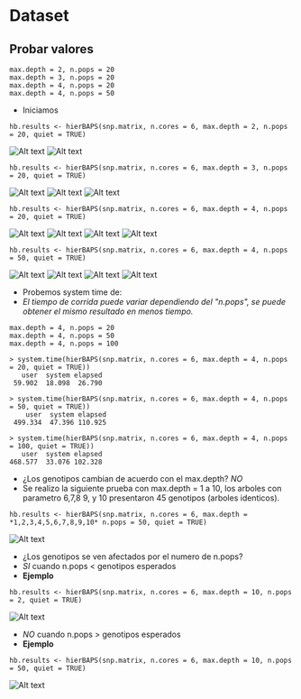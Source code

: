 # Dataset
## Probar valores

~~~
max.depth = 2, n.pops = 20
max.depth = 3, n.pops = 20
max.depth = 4, n.pops = 20
max.depth = 4, n.pops = 50
~~~

- Iniciamos

~~~
hb.results <- hierBAPS(snp.matrix, n.cores = 6, max.depth = 2, n.pops = 20, quiet = TRUE)
~~~
 ![Alt text](https://github.com/TBmex/dataset/blob/main/Rplot_2_20_1.png)
 ![Alt text](https://github.com/TBmex/dataset/blob/main/Rplot_2_20_2.png)


~~~
hb.results <- hierBAPS(snp.matrix, n.cores = 6, max.depth = 3, n.pops = 20, quiet = TRUE)
~~~
![Alt text](https://github.com/TBmex/dataset/blob/main/Rplot_3_20_1.png)
![Alt text](https://github.com/TBmex/dataset/blob/main/Rplot_3_20_2.png)
![Alt text](https://github.com/TBmex/dataset/blob/main/Rplot_3_20_3.png)
~~~
hb.results <- hierBAPS(snp.matrix, n.cores = 6, max.depth = 4, n.pops = 20, quiet = TRUE)
~~~
![Alt text](https://github.com/TBmex/dataset/blob/main/Rplot_4_20_1.png)
![Alt text](https://github.com/TBmex/dataset/blob/main/Rplot_4_20_2.png)
![Alt text](https://github.com/TBmex/dataset/blob/main/Rplot_4_20_3.png)
![Alt text](https://github.com/TBmex/dataset/blob/main/Rplot_4_20_4.png)
~~~
hb.results <- hierBAPS(snp.matrix, n.cores = 6, max.depth = 4, n.pops = 50, quiet = TRUE)
~~~
![Alt text](https://github.com/TBmex/dataset/blob/main/Rplot_4_50_1.png)
![Alt text](https://github.com/TBmex/dataset/blob/main/Rplot_4_50_2.png)
![Alt text](https://github.com/TBmex/dataset/blob/main/Rplot_4_50_3.png)
![Alt text](https://github.com/TBmex/dataset/blob/main/Rplot_4_50_4.png)


- Probemos system time de:
- *El tiempo de corrida puede variar dependiendo del "n.pops", se puede obtener el mismo resultado en menos tiempo.*
~~~
max.depth = 4, n.pops = 20
max.depth = 4, n.pops = 50
max.depth = 4, n.pops = 100
~~~

~~~
> system.time(hierBAPS(snp.matrix, n.cores = 6, max.depth = 4, n.pops = 20, quiet = TRUE))
   user  system elapsed
 59.902  18.098  26.790

> system.time(hierBAPS(snp.matrix, n.cores = 6, max.depth = 4, n.pops = 50, quiet = TRUE))
    user  system elapsed
 499.334  47.396 110.925

> system.time(hierBAPS(snp.matrix, n.cores = 6, max.depth = 4, n.pops = 100, quiet = TRUE))
   user  system elapsed
468.577  33.076 102.328
~~~

- ¿Los genotipos cambian de acuerdo con el max.depth? *NO*
- Se realizo la siguiente prueba con max.depth = 1 a 10, los arboles con parametro 6,7,8 9, y 10 presentaron 45 genotipos (arboles identicos).

~~~
hb.results <- hierBAPS(snp.matrix, n.cores = 6, max.depth = *1,2,3,4,5,6,7,8,9,10* n.pops = 50, quiet = TRUE)
~~~
![Alt text](https://github.com/TBmex/dataset/blob/main/Rplot_lvl6_to_lvl10.png)

- ¿Los genotipos se ven afectados por el numero de n.pops?
- *SI* cuando n.pops < genotipos esperados
- **Ejemplo**
~~~
hb.results <- hierBAPS(snp.matrix, n.cores = 6, max.depth = 10, n.pops = 2, quiet = TRUE)
~~~
![Alt text](https://github.com/TBmex/dataset/blob/main/Rplot_lvl4_10_2.png)
- *NO* cuando n.pops > genotipos esperados
- **Ejemplo**
~~~
hb.results <- hierBAPS(snp.matrix, n.cores = 6, max.depth = 10, n.pops = 50, quiet = TRUE)
~~~
![Alt text](https://github.com/TBmex/dataset/blob/main/Rplot_lvl4_10_50.png)
